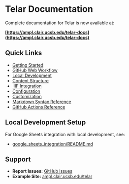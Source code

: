 # Telar Documentation

Complete documentation for Telar is now available at:

**[https://ampl.clair.ucsb.edu/telar-docs](https://ampl.clair.ucsb.edu/telar-docs)**

## Quick Links

- [Getting Started](https://ampl.clair.ucsb.edu/telar-docs/docs/getting-started/)
- [GitHub Web Workflow](https://ampl.clair.ucsb.edu/telar-docs/docs/workflows/github-web/)
- [Local Development](https://ampl.clair.ucsb.edu/telar-docs/docs/workflows/local-dev/)
- [Content Structure](https://ampl.clair.ucsb.edu/telar-docs/docs/content-structure/)
- [IIIF Integration](https://ampl.clair.ucsb.edu/telar-docs/docs/iiif-integration/)
- [Configuration](https://ampl.clair.ucsb.edu/telar-docs/docs/configuration/)
- [Customization](https://ampl.clair.ucsb.edu/telar-docs/docs/customization/)
- [Markdown Syntax Reference](https://ampl.clair.ucsb.edu/telar-docs/docs/reference/markdown-syntax/)
- [GitHub Actions Reference](https://ampl.clair.ucsb.edu/telar-docs/docs/reference/github-actions/)

## Local Development Setup

For Google Sheets integration with local development, see:

- [google_sheets_integration/README.md](google_sheets_integration/README.md)

## Support

- **Report Issues:** [GitHub Issues](https://github.com/UCSB-AMPLab/telar/issues)
- **Example Site:** [ampl.clair.ucsb.edu/telar](https://ampl.clair.ucsb.edu/telar)
